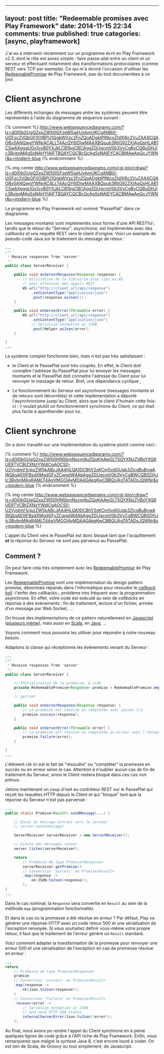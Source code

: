 
---
layout: post
title: "Redeemable promises avec Play Framework"
date: 2014-11-15 22:34
comments: true
published: true
categories: [async, playframework]
---

J'ai eu à intervenir récemment sur un programme écrit en Play Framework v2.3, dont le rôle est assez simple : faire passe-plat entre un client et un serveur et effectuant notamment des transformations protocolaires (comme REST vers TCP par exemple). Ce qui m'a donné l'occasion d'utiliser les [RedeemablePromise](https://www.playframework.com/documentation/2.4.x/api/java/play/libs/F.RedeemablePromise.html) de Play Framework, pas du tout documentées à ce jour.

# Client asynchrone

Les différents échanges de messages entre les systèmes peuvent être représentés à l'aide du diagramme de séquence suivant :

{% comment %}
http://www.websequencediagrams.com/?lz=dGl0bGUgQ2xpZW50IGFzeW5jaHJvbmUKCgANBi0-UGFzc2VQbGF0OlBPU1QgbWVzc2FnZQoADgktPlNlcnZldXI6c2VuZAAXCQAOBy0ANQwgYWNrAC4LLT4AcQY6IDIwMAAXBQpub3RlIG92ZXIAgQsHLAB1CSwAXgggUGx1cyB0YXJkLCB1bgCBCAggZGUgcmV0b3VyCgByCQBuDHJlc3BvbnMAgSsNAHYIAIFTBQAYCQCBcQcAgSsNAIEYCACBMAwAgQcJYWNr&s=modern-blue
{% endcomment %} 

{% img center http://www.websequencediagrams.com/cgi-bin/cdraw?lz=dGl0bGUgQ2xpZW50IGFzeW5jaHJvbmUKCgANBi0-UGFzc2VQbGF0OlBPU1QgbWVzc2FnZQoADgktPlNlcnZldXI6c2VuZAAXCQAOBy0ANQwgYWNrAC4LLT4AcQY6IDIwMAAXBQpub3RlIG92ZXIAgQsHLAB1CSwAXgggUGx1cyB0YXJkLCB1bgCBCAggZGUgcmV0b3VyCgByCQBuDHJlc3BvbnMAgSsNAHYIAIFTBQAYCQCBcQcAgSsNAIEYCACBMAwAgQcJYWNr&s=modern-blue %}

Le programme en Play Framework est nommé "PassePlat" dans ce diagramme.

Les messages montants sont implémentés sous forme d'une API RESTful ; tandis que le retour du "Serveur", asynchrone, est implémentée avec des *callbacks* et une requête REST vers le client d'origine. Voici un exemple de pseudo-code Java sur le traitement du message de retour :


``` java
...
/**
 * Receive responses from "server"
 */
public class ServerReceiver {

	public void onServerResponse(Response response) {
		// Utilisation de la librairie play.libs.ws.WS
		// pour effectuer des appels REST
		WS.url("http://client_url/api/response")
			.setContentType("application/json")
			.post(response.asJson());
	}

	public void onServerError(Throwable error) {
		WS.url("http://client_url/api/response")
			.setContentType("application/json")
			// Serialize exception as JSON
			.post(Helper.asJson(error);
	}

}
...

```

Le système complet fonctionne bien, mais n'est pas très satisfaisant :

- le Client et le PassePlat sont très couplés. En effet, le Client doit connaître l'adresse du PassePlat pour lui envoyer les messages montants et le PassePlat doit connaitre l'adresse du Client pour lui renvoyer le message de retour. Bref, une dépendance cyclique ;

- Le fonctionnement du Serveur est asynchrone (messages montants et de retours sont décorrélés) et cette implémentation a déporté l'asynchronisme jusqu'au Client, alors que le client (l'humain cette fois-ci :-) voulait plutôt un fonctionnement synchrone du Client, ce qui était plus facile à appréhender pour lui.

# Client synchrone

On a donc travaillé sur une implémentation du système plutôt comme ceci :

{% comment %}
http://www.websequencediagrams.com/?lz=dGl0bGUgQ2xpZW50IHN5bmNocm9uZQoKAAwGLT5QYXNzZVBsYXQ6UE9TVCBtZXNzYWdlCgAOCS0-U2VydmV1cjpzZW5kABcJAA4HLQA1DCBhY2sKCm5vdGUgb3ZlcgBuBywAWQksAEIIIFBsdXMgdGFyZCwgdW4AbAggZGUgcmV0b3VyCgBWCQBSDHJlc3BvbnMAgRAMLT4AgVMGOiAyMDAAGAkgKwCBBQUAgTATADsJQWNr&s=modern-blue
{% endcomment %}


{% img center http://www.websequencediagrams.com/cgi-bin/cdraw?lz=dGl0bGUgQ2xpZW50IHN5bmNocm9uZQoKAAwGLT5QYXNzZVBsYXQ6UE9TVCBtZXNzYWdlCgAOCS0-U2VydmV1cjpzZW5kABcJAA4HLQA1DCBhY2sKCm5vdGUgb3ZlcgBuBywAWQksAEIIIFBsdXMgdGFyZCwgdW4AbAggZGUgcmV0b3VyCgBWCQBSDHJlc3BvbnMAgRAMLT4AgVMGOiAyMDAAGAkgKwCBBQUAgTATADsJQWNr&s=modern-blue %}

L'appel du Client vers le PassePlat est donc bloqué tant que l'acquittement **et** la réponse du Serveur ne sont pas parvenus au PassePlat.

## Comment ?

On peut faire cela très simplement avec les [RedeemablePromise](https://www.playframework.com/documentation/2.4.x/api/java/play/libs/F.RedeemablePromise.html) de Play Framework.

Les [RedeemablePromise](https://www.playframework.com/documentation/2.4.x/api/java/play/libs/F.RedeemablePromise.html) sont une implémentation du design pattern *promise*, désormais répandu dans l'informatique pour résoudre le [*callback hell*](http://callbackhell.com/) -l'enfer des callbacks-, problème très fréquent avec la programmation asynchrone. En effet, votre code est exécuté au sein de *callbacks* en réponse à des évènements : fin de traitement, lecture d'un fichier, arrivée d'un message par Web Socket, ...

On trouve des implémentations de ce pattern naturellement en [Javascript](https://www.promisejs.org/) ([plusieurs même](https://docs.angularjs.org/api/ng/service/$q)), mais aussi en [Scala](http://docs.scala-lang.org/overviews/core/futures.html), en [Java](https://docs.oracle.com/javase/8/docs/api/java/util/concurrent/CompletableFuture.html), ...

Voyons comment nous pouvons les utiliser pour répondre à notre nouveau besoin.

Adaptons la classe qui réceptionne les évènements venant du Serveur :

``` java
...
/**
 * Receive responses from "server"
 */
public class ServerReceiver {

	// Initialisation de la promesse, à vide
	private RedeemablePromise<Response> promise = RedeemablePromise.empty();

	// get/set

	public void onServerResponse(Response response) {
		// La promesse est résolue ou complétée avec succès ici
		promise.success(response);
	}

	public void onServerError(Throwable error) {
		// La promesse est résolue ou complétée en erreur avec l'exception
		promise.failure(error);
	}

}
...
```

L'élément clé ici est le fait de "résoudre" ou "compléter" la promesse en succès ou en erreur selon le cas. Attention à n'oublier aucun cas de fin de traitement du Serveur, sinon le Client restera bloqué dans ces cas non prévus.

Jetons maintenant un coup d'oeil au contrôleur REST sur le PassePlat qui reçoit les requêtes HTTP depuis le Client et qui "bloque" tant que la réponse du Serveur n'est pas parvenue :

``` java
...
public static Promise<Result> sendMessage(...) {

	// Envoi du message entrant vers le serveur
	// server.send(message)

	ServerReceiver serverReceiver = new ServerReceiver();

	// Ecoute des messages retour
	server.listen(serverReceiver);

	return
		// Promesse de type Promise<Response>
		serverReceiver.getPromise()
		// Conversion 'success' en Promise<Result>
		.map(response ->
			ok(JSON.toJson(response));
		);
}
...
```

Dans le cas nominal, la `Response` sera convertie en `Result` au sein de la méthode `map` (programmation fonctionnelle).

Et dans le cas où la promesse a été résolue en erreur ?
Par défaut, Play va générer une réponse HTTP avec un code retour 500 et une sérialisation de l'exception renvoyée. Si vous souhaitez définir vous-même votre propre retour, il faut que le traitement de l'erreur génère un `Result` standard.

Voici comment adapter la transformation de la promesse pour renvoyer une erreur 500 et une sérialisation de l'exception en cas de promesse résolue en erreur :

``` java
...
return
	// Promesse de type Promise<Response>
	promise
	// Conversion 'success' en Promise<Result>
	.map(response ->
		ok(Json.toJson(response));
	)
	// Conversion 'failure' en Promise<Result>
	.recover(error ->
		// Serialize exception as JSON
		// and send HTTP 500 status
		internalServerError(Json.toJson((error));
	);
```

Au final, nous avons pu rendre l'appel du Client synchrone en à peine quelques lignes de code grâce à l'API riche de Play Framework.
Enfin, vous remarquerez que malgré la syntaxe Java 8, c'est encore lourd à coder. On est loin de Scala, de Groovy ou tout simplement, de Javascript.